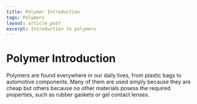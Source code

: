 ```yaml
---
title: Polymer Introduction
tags: Polymers
layout: article_post
excerpt: Introduction to polymers
---
```


# Polymer Introduction

Polymers are found everywhere in our daily lives, from plastic bags to automotive components. Many of them are used simply because they are cheap but others because no other materials posess the required properties, such as rubber gaskets or gel contact lenses. 

<!-- 
# The original polymers

Your body almost entirely made of polymers. Protiens for example are long chains of amino acids.
 -->
